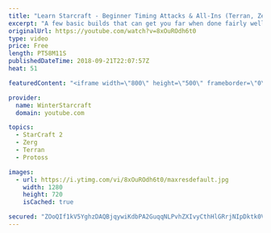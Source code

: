 ```yaml
---
title: "Learn Starcraft - Beginner Timing Attacks & All-Ins (Terran, Zerg & Protoss)"
excerpt: "A few basic builds that can get you far when done fairly well. Also important is how not to overextend and lose everything."
originalUrl: https://youtube.com/watch?v=8xOuROdh6t0
type: video
price: Free
length: PT58M11S
publishedDateTime: 2018-09-21T22:07:57Z
heat: 51

featuredContent: "<iframe width=\"800\" height=\"500\" frameborder=\"0\" src=\"https://www.youtube.com/embed/8xOuROdh6t0\" allow=\"accelerometer; autoplay; encrypted-media; gyroscope; picture-in-picture\" allowfullscreen></iframe>"

provider:
  name: WinterStarcraft
  domain: youtube.com

topics:
  - StarCraft 2
  - Zerg
  - Terran
  - Protoss

images:
  - url: https://i.ytimg.com/vi/8xOuROdh6t0/maxresdefault.jpg
    width: 1280
    height: 720
    isCached: true

secured: "ZOoQIf1kV5YghzDAQBjqywiKdbPA2GuqqNLPvhZXIvyCthHlGRrjNIpDktk0VX/mXqaF04YBJQCjinPrhY6sze+SgLjqlKPhUj+jviAH+3cOh0tTAGoPlYw19LPzr6N7oSqedCfLU+cYnlBzlrrMf6O0MMQ2lnGMebdPkY4o9TltgXuz4P8RRHIqKuQpfv8iaPZkfzxtGoUE4vXs3BVezI5/ga8YrfjLcUVUI5X3wvjCiHlzyRKGrKKgaYoxZI986CxFpbcyspL87iKhIKBJPaWlFGyzv2rfMU0G76Uzi7yhxZ77Rjqzx3AjShoNraGxu9+eceZF4mKPRETppz+H/puwTT/w6BV1MeY0Z7bYaYdz8hvtXgL+q3YYerFNORSwK8bVqgIj9EsSAEqYHoIKfxEnn2zx/DypiLOqFoZ/qYg=;41XUWAOsXleBcs6B62U/uQ=="
---
```


